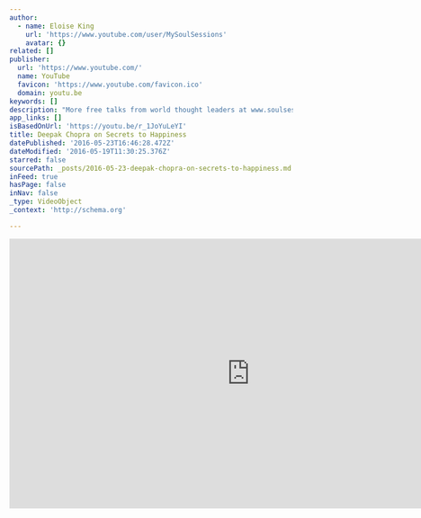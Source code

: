 ```yaml
---
author:
  - name: Eloise King
    url: 'https://www.youtube.com/user/MySoulSessions'
    avatar: {}
related: []
publisher:
  url: 'https://www.youtube.com/'
  name: YouTube
  favicon: 'https://www.youtube.com/favicon.ico'
  domain: youtu.be
keywords: []
description: "More free talks from world thought leaders at www.soulsessions.co Dr Deepak Chopra sits with Soul Sessions founder Eloise King to discuss the nature of technology and how it's effecting our consciousness; who or what God is; and your place in it all."
app_links: []
isBasedOnUrl: 'https://youtu.be/r_1JoYuLeYI'
title: Deepak Chopra on Secrets to Happiness
datePublished: '2016-05-23T16:46:28.472Z'
dateModified: '2016-05-19T11:30:25.376Z'
starred: false
sourcePath: _posts/2016-05-23-deepak-chopra-on-secrets-to-happiness.md
inFeed: true
hasPage: false
inNav: false
_type: VideoObject
_context: 'http://schema.org'

---
```

<iframe src="https://cdn.embedly.com/widgets/media.html?src=https%3A%2F%2Fwww.youtube.com%2Fembed%2Fr_1JoYuLeYI%3Ffeature%3Doembed&amp;url=http%3A%2F%2Fwww.youtube.com%2Fwatch%3Fv%3Dr_1JoYuLeYI&amp;image=https%3A%2F%2Fi.ytimg.com%2Fvi%2Fr_1JoYuLeYI%2Fhqdefault.jpg&amp;key=b7d04c9b404c499eba89ee7072e1c4f7&amp;type=text%2Fhtml&amp;schema=youtube" width="854" height="480" scrolling="no" frameborder="0" allowfullscreen="" style=""></iframe>